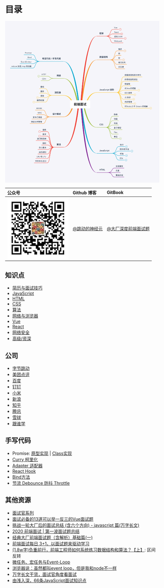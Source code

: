 # 目录

![&#x524D;&#x7AEF;&#x6280;&#x80FD;&#x6811;](.gitbook/assets/fe-interview.png)

| 公众号 | Github 博客 | GitBook |
| :--- | :--- | :--- |
| ![pic](.gitbook/assets/wechat_o.jpg) | [@跳动的神经元](https://github.com/georgezouq/blog) | [@大厂深度前端面试题](http://interview.tefact.com) |

## 知识点

* [简历与面试技巧](skill.md)
* [JavaScript](js.md)
* [HTML](html.md)
* [CSS](css.md)
* [算法](algorithm.md)
* [网络与浏览器](networkbrowser.md)
* [Vue](kuang-jia/vue.md)
* [React](kuang-jia/react.md)
* [网络安全](secure.md)
* [高级/资深](senior.md)

## 公司

* [字节跳动](https://github.com/georgezouq/interview/tree/eaa36aade79b0e4272cc353fca0a0e4ec52fe742/公司/字节跳动.md)
* [美团点评](https://github.com/georgezouq/interview/tree/eaa36aade79b0e4272cc353fca0a0e4ec52fe742/公司/美团点评.md)
* [百度](https://github.com/georgezouq/interview/tree/eaa36aade79b0e4272cc353fca0a0e4ec52fe742/公司/百度.md)
* [钉钉](https://github.com/georgezouq/interview/tree/eaa36aade79b0e4272cc353fca0a0e4ec52fe742/公司/钉钉.md)
* [小米](https://github.com/georgezouq/interview/tree/eaa36aade79b0e4272cc353fca0a0e4ec52fe742/公司/小米.md)
* [新浪](https://github.com/georgezouq/interview/tree/eaa36aade79b0e4272cc353fca0a0e4ec52fe742/公司/新浪.md)
* [知乎](https://github.com/georgezouq/interview/tree/eaa36aade79b0e4272cc353fca0a0e4ec52fe742/公司/知乎.md)
* [腾讯](https://github.com/georgezouq/interview/tree/eaa36aade79b0e4272cc353fca0a0e4ec52fe742/公司/腾讯.md)
* [雪球](https://github.com/georgezouq/interview/tree/eaa36aade79b0e4272cc353fca0a0e4ec52fe742/公司/雪球.md)
* [跟谁学](https://github.com/georgezouq/interview/tree/eaa36aade79b0e4272cc353fca0a0e4ec52fe742/公司/跟谁学.md)

## 手写代码

* Promise: [原型实现](https://github.com/georgezouq/interview/tree/eaa36aade79b0e4272cc353fca0a0e4ec52fe742/手写代码/Promise.js) \| [Class实现](https://github.com/georgezouq/interview/tree/eaa36aade79b0e4272cc353fca0a0e4ec52fe742/手写代码/PromiseClass.js)
* [Curry 柯里化](https://github.com/georgezouq/interview/tree/eaa36aade79b0e4272cc353fca0a0e4ec52fe742/手写代码/Curry.js)
* [Adapter 适配器](https://github.com/georgezouq/interview/tree/eaa36aade79b0e4272cc353fca0a0e4ec52fe742/手写代码/Adapter.js)
* [React Hook](https://github.com/georgezouq/interview/tree/eaa36aade79b0e4272cc353fca0a0e4ec52fe742/手写代码/ReactHook.js)
* [Bind方法](https://github.com/georgezouq/interview/tree/eaa36aade79b0e4272cc353fca0a0e4ec52fe742/手写代码/Bind.js)
* [节流 Debounce 防抖 Throttle](https://github.com/georgezouq/interview/tree/eaa36aade79b0e4272cc353fca0a0e4ec52fe742/手写代码/DebounceThrottle.js)

## 其他资源

* [面试官系列](https://juejin.im/post/5bf8dab3f265da61590b55d4)
* [面试必备的13道可以举一反三的Vue面试题](https://juejin.im/post/5d41eec26fb9a06ae439d29f)
* [挑战一轮大厂后的面试总结 \(含六个方向\) - javascript 篇\(万字长文\)](https://juejin.im/post/5e523e726fb9a07c9a195a95)
* [2020 前端面试 \| 第一波面试题总结](https://juejin.im/post/5e3d898cf265da5732551a56)
* [经典大厂前端面试题（含解析）基础篇\(一\)](https://juejin.im/post/5df98b825188251277365bc1)
* [前端面试每日 3+1，以面试题来驱动学习](https://github.com/haizlin/fe-interview)
* [\(1.8w字\)负重前行，前端工程师如何系统练习数据结构和算法？【上】](https://juejin.im/post/5e2f88156fb9a02fdd38a184): 区间反转
* [微任务、宏任务与Event-Loop](https://juejin.im/post/5b73d7a6518825610072b42b)
* [浏览器说：虽然都叫event loop，但是我和node不一样](https://juejin.im/post/5b0ab722f265da0dbd7a646f)
* [万字长文干货，面试官角度看面试](https://juejin.im/post/5ef2a80ae51d4573e919cbe8)
* [由浅入深，66条JavaScript面试知识点](https://juejin.im/post/5ef8377f6fb9a07e693a6061#heading-21)

